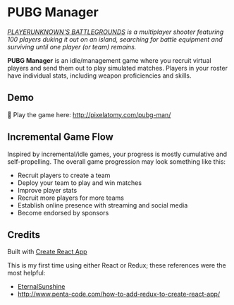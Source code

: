 # PUBG Manager
*[PLAYERUNKNOWN'S BATTLEGROUNDS](www.playbattlegrounds.com) is a multiplayer shooter featuring 100 players duking it out on an island, searching for battle equipment and surviving until one player (or team) remains.*

**PUBG Manager** is an idle/management game where you recruit virtual players and send them out to play simulated matches. Players in your roster have individual stats, including weapon proficiencies and skills.

## Demo
🎲 Play the game here: http://pixelatomy.com/pubg-man/

## Incremental Game Flow
Inspired by incremental/idle games, your progress is mostly cumulative and self-propelling. The overall game progression may look something like this:

* Recruit players to create a team
* Deploy your team to play and win matches
* Improve player stats
* Recruit more players for more teams
* Establish online presence with streaming and social media
* Become endorsed by sponsors

## Credits
Built with [Create React App](https://github.com/facebookincubator/create-react-app)

This is my first time using either React or Redux; these references were the most helpful:
* [EternalSunshine](https://github.com/GGulati/EternalSunshine)
* http://www.penta-code.com/how-to-add-redux-to-create-react-app/